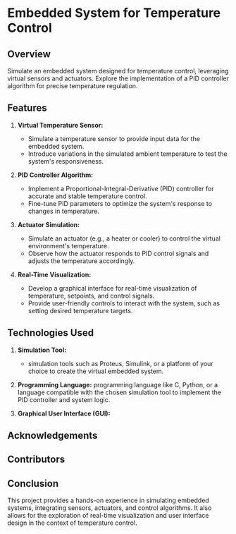 # Embedded System for Temperature Control

## Overview
Simulate an embedded system designed for temperature control, leveraging virtual sensors and actuators. Explore the implementation of a PID controller algorithm for precise temperature regulation.

## Features
1. **Virtual Temperature Sensor:**
   - Simulate a temperature sensor to provide input data for the embedded system.
   - Introduce variations in the simulated ambient temperature to test the system's responsiveness.

2. **PID Controller Algorithm:**
   - Implement a Proportional-Integral-Derivative (PID) controller for accurate and stable temperature control.
   - Fine-tune PID parameters to optimize the system's response to changes in temperature.

3. **Actuator Simulation:**
   - Simulate an actuator (e.g., a heater or cooler) to control the virtual environment's temperature.
   - Observe how the actuator responds to PID control signals and adjusts the temperature accordingly.

4. **Real-Time Visualization:**
   - Develop a graphical interface for real-time visualization of temperature, setpoints, and control signals.
   - Provide user-friendly controls to interact with the system, such as setting desired temperature targets.

## Technologies Used
1. **Simulation Tool:**
   - simulation tools such as Proteus, Simulink, or a platform of your choice to create the virtual embedded system.

2. **Programming Language:**
    programming language like C, Python, or a language compatible with the chosen simulation tool to implement the PID controller and system logic.

3. **Graphical User Interface (GUI):**
   

## Acknowledgements

## Contributors

## Conclusion
This project provides a hands-on experience in simulating embedded systems, integrating sensors, actuators, and control algorithms. It also allows for the exploration of real-time visualization and user interface design in the context of temperature control.
